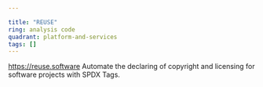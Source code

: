 ```yaml
---

title: "REUSE"
ring: analysis code
quadrant: platform-and-services
tags: []
---
```

https://reuse.software
Automate the declaring of copyright and licensing for software projects with SPDX Tags.
